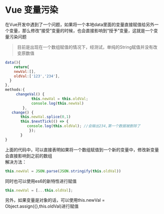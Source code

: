# Vue 变量污染

在Vue开发中遇到了一个问题，如果将一个本地data里面的变量直接赋值给另外一个变量，那么修改“接受”变量的时候，也会直接影响到“授予”变量，这就是一个变量污染问题
> 目前是出现在一个数组赋值的情况下，经测试，单纯的String赋值并没有改变原数值

```javascript
data(){
	return{
  	newVal:[],
    oldVal:['123','234'],
  }
},
methods:{
	 changeVal() {
            this.newVal = this.oldVal;
            console.log(this.newVal)
        },
   change() {
       this.newVal.splice(0,1)
       this.$nextTick(() => {
          console.log(this.oldVal); //会输出234,第一个数据被删除了
           });
       }
}
```
上面的代码中，可以直接表明如果将一个数组赋值到一个新的变量中，修改新变量会直接影响到之前的数组<br />解决方法：
```javascript
this.newVal = JSON.parse(JSON.stringify(this.oldVal))
```
同时也可以使用es6的新特性进行赋值
```javascript
this.newVal = [...this.oldVal];
```
另外，如果变量是对象的话，可以使用this.newVal = Object.assign({},this.oldVal)进行赋值<br />

